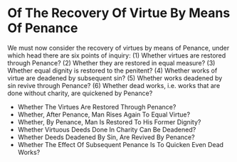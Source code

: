 # Of The Recovery Of Virtue By Means Of Penance

We must now consider the recovery of virtues by means of Penance, under which head there are six points of inquiry:
(1) Whether virtues are restored through Penance?
(2) Whether they are restored in equal measure?
(3) Whether equal dignity is restored to the penitent?
(4) Whether works of virtue are deadened by subsequent sin?
(5) Whether works deadened by sin revive through Penance?
(6) Whether dead works, i.e. works that are done without charity, are quickened by Penance?

* Whether The Virtues Are Restored Through Penance?
* Whether, After Penance, Man Rises Again To Equal Virtue?
* Whether, By Penance, Man Is Restored To His Former Dignity?
* Whether Virtuous Deeds Done In Charity Can Be Deadened?
* Whether Deeds Deadened By Sin, Are Revived By Penance?
* Whether The Effect Of Subsequent Penance Is To Quicken Even Dead Works?